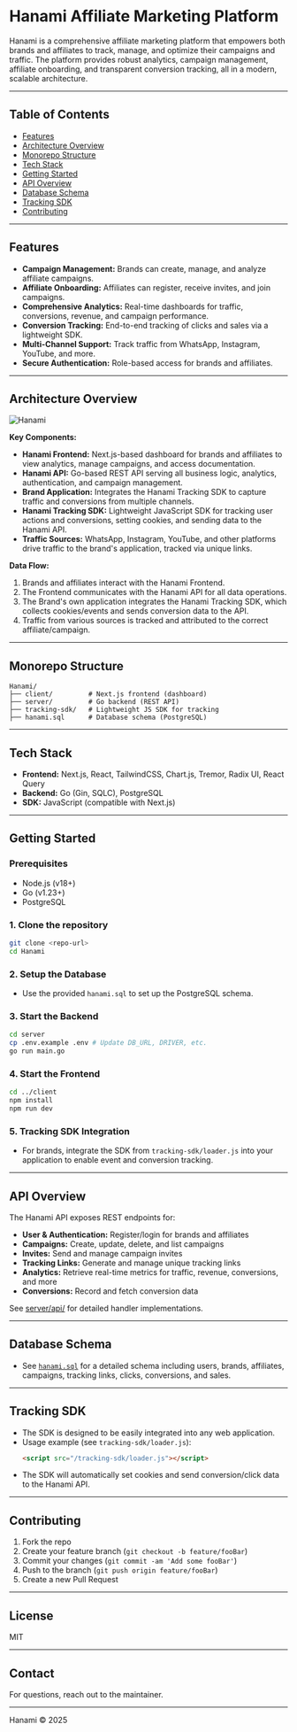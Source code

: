 # Hanami Affiliate Marketing Platform

Hanami is a comprehensive affiliate marketing platform that empowers both brands and affiliates to track, manage, and optimize their campaigns and traffic. The platform provides robust analytics, campaign management, affiliate onboarding, and transparent conversion tracking, all in a modern, scalable architecture.

---

## Table of Contents
- [Features](#features)
- [Architecture Overview](#architecture-overview)
- [Monorepo Structure](#monorepo-structure)
- [Tech Stack](#tech-stack)
- [Getting Started](#getting-started)
- [API Overview](#api-overview)
- [Database Schema](#database-schema)
- [Tracking SDK](#tracking-sdk)
- [Contributing](#contributing)

---

## Features
- **Campaign Management:** Brands can create, manage, and analyze affiliate campaigns.
- **Affiliate Onboarding:** Affiliates can register, receive invites, and join campaigns.
- **Comprehensive Analytics:** Real-time dashboards for traffic, conversions, revenue, and campaign performance.
- **Conversion Tracking:** End-to-end tracking of clicks and sales via a lightweight SDK.
- **Multi-Channel Support:** Track traffic from WhatsApp, Instagram, YouTube, and more.
- **Secure Authentication:** Role-based access for brands and affiliates.

---

## Architecture Overview

![Hanami](https://github.com/user-attachments/assets/772d93b6-2dd8-4d39-8a43-5b5c05ff1fdd)


**Key Components:**
- **Hanami Frontend:** Next.js-based dashboard for brands and affiliates to view analytics, manage campaigns, and access documentation.
- **Hanami API:** Go-based REST API serving all business logic, analytics, authentication, and campaign management.
- **Brand Application:** Integrates the Hanami Tracking SDK to capture traffic and conversions from multiple channels.
- **Hanami Tracking SDK:** Lightweight JavaScript SDK for tracking user actions and conversions, setting cookies, and sending data to the Hanami API.
- **Traffic Sources:** WhatsApp, Instagram, YouTube, and other platforms drive traffic to the brand's application, tracked via unique links.

**Data Flow:**
1. Brands and affiliates interact with the Hanami Frontend.
2. The Frontend communicates with the Hanami API for all data operations.
3. The Brand's own application integrates the Hanami Tracking SDK, which collects cookies/events and sends conversion data to the API.
4. Traffic from various sources is tracked and attributed to the correct affiliate/campaign.

---

## Monorepo Structure
```
Hanami/
├── client/         # Next.js frontend (dashboard)
├── server/         # Go backend (REST API)
├── tracking-sdk/   # Lightweight JS SDK for tracking
├── hanami.sql      # Database schema (PostgreSQL)
```

---

## Tech Stack
- **Frontend:** Next.js, React, TailwindCSS, Chart.js, Tremor, Radix UI, React Query
- **Backend:** Go (Gin, SQLC), PostgreSQL
- **SDK:** JavaScript (compatible with Next.js)

---

## Getting Started

### Prerequisites
- Node.js (v18+)
- Go (v1.23+)
- PostgreSQL

### 1. Clone the repository
```bash
git clone <repo-url>
cd Hanami
```

### 2. Setup the Database
- Use the provided `hanami.sql` to set up the PostgreSQL schema.

### 3. Start the Backend
```bash
cd server
cp .env.example .env # Update DB_URL, DRIVER, etc.
go run main.go
```

### 4. Start the Frontend
```bash
cd ../client
npm install
npm run dev
```

### 5. Tracking SDK Integration
- For brands, integrate the SDK from `tracking-sdk/loader.js` into your application to enable event and conversion tracking.

---

## API Overview
The Hanami API exposes REST endpoints for:
- **User & Authentication:** Register/login for brands and affiliates
- **Campaigns:** Create, update, delete, and list campaigns
- **Invites:** Send and manage campaign invites
- **Tracking Links:** Generate and manage unique tracking links
- **Analytics:** Retrieve real-time metrics for traffic, revenue, conversions, and more
- **Conversions:** Record and fetch conversion data

See [server/api/](server/api/) for detailed handler implementations.

---

## Database Schema
- See [`hanami.sql`](hanami.sql) for a detailed schema including users, brands, affiliates, campaigns, tracking links, clicks, conversions, and sales.

---

## Tracking SDK
- The SDK is designed to be easily integrated into any web application.
- Usage example (see `tracking-sdk/loader.js`):
  ```html
  <script src="/tracking-sdk/loader.js"></script>
  ```
- The SDK will automatically set cookies and send conversion/click data to the Hanami API.

---

## Contributing
1. Fork the repo
2. Create your feature branch (`git checkout -b feature/fooBar`)
3. Commit your changes (`git commit -am 'Add some fooBar'`)
4. Push to the branch (`git push origin feature/fooBar`)
5. Create a new Pull Request

---

## License
MIT

---

## Contact
For questions, reach out to the maintainer.

---

Hanami © 2025
